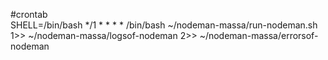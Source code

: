 #crontab  
SHELL=/bin/bash
*/1 * * * * /bin/bash ~/nodeman-massa/run-nodeman.sh 1>> ~/nodeman-massa/logsof-nodeman 2>> ~/nodeman-massa/errorsof-nodeman



